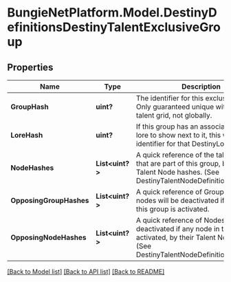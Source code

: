 # BungieNetPlatform.Model.DestinyDefinitionsDestinyTalentExclusiveGroup
## Properties

Name | Type | Description | Notes
------------ | ------------- | ------------- | -------------
**GroupHash** | **uint?** | The identifier for this exclusive group. Only guaranteed unique within the talent grid, not globally. | [optional] 
**LoreHash** | **uint?** | If this group has an associated piece of lore to show next to it, this will be the identifier for that DestinyLoreDefinition. | [optional] 
**NodeHashes** | **List&lt;uint?&gt;** | A quick reference of the talent nodes that are part of this group, by their Talent Node hashes. (See DestinyTalentNodeDefinition.nodeHash) | [optional] 
**OpposingGroupHashes** | **List&lt;uint?&gt;** | A quick reference of Groups whose nodes will be deactivated if any node in this group is activated. | [optional] 
**OpposingNodeHashes** | **List&lt;uint?&gt;** | A quick reference of Nodes that will be deactivated if any node in this group is activated, by their Talent Node hashes. (See DestinyTalentNodeDefinition.nodeHash) | [optional] 

[[Back to Model list]](../README.md#documentation-for-models) [[Back to API list]](../README.md#documentation-for-api-endpoints) [[Back to README]](../README.md)

